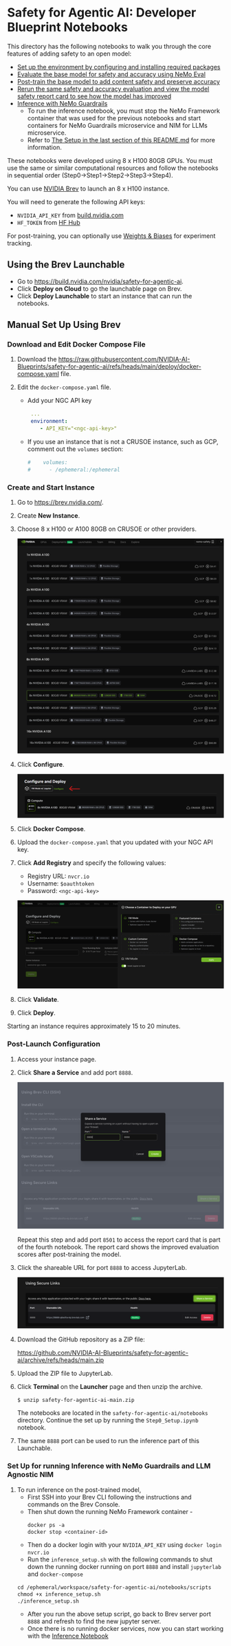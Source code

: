 # Safety for Agentic AI: Developer Blueprint Notebooks

This directory has the following notebooks to walk you through the core features of adding safety to an open model:

- [Set up the environment by configuring and installing required packages](./Step0_Setup.ipynb)
- [Evaluate the base model for safety and accuracy using NeMo Eval](./Step1_Evaluation.ipynb)
- [Post-train the base model to add content safety and preserve accuracy](./Step2_Safety_Post_Training.ipynb)
- [Rerun the same safety and accuracy evaluation and view the model safety report card to see how the model has improved](./Step3_Post_Training_Eval.ipynb)
- [Inference with NeMo Guardrails](./Step4_Run_Inference_with_NeMo_Guardrails_Docker.ipynb)
    - To run the inference notebook, you must stop the NeMo Framework container that was used for the previous notebooks and start containers for NeMo Guardrails microservice and NIM for LLMs microservice. 
    - Refer to [The Setup in the last section of this README.md](#set-up-for-running-inference-with-nemo-guardrails-and-llm-agnostic-nim) for more information.
 

These notebooks were developed using 8 x H100 80GB GPUs.
You must use the same or similar computational resources and follow the notebooks in sequential order (Step0->Step1->Step2->Step3->Step4).

You can use [NVIDIA Brev](https://developer.nvidia.com/brev) to launch an 8 x H100 instance.

You will need to generate the following API keys:

- `NVIDIA_API_KEY` from [build.nvidia.com](https://build.nvidia.com/)
- `HF_TOKEN` from [HF Hub](https://huggingface.co/models)

For post-training, you can optionally use [Weights & Biases](https://wandb.ai/home) for experiment tracking.

## Using the Brev Launchable

- Go to <https://build.nvidia.com/nvidia/safety-for-agentic-ai>.
- Click **Deploy on Cloud** to go the launchable page on Brev.
- Click **Deploy Launchable** to start an instance that can run the notebooks.

## Manual Set Up Using Brev

### Download and Edit Docker Compose File

1. Download the <https://raw.githubusercontent.com/NVIDIA-AI-Blueprints/safety-for-agentic-ai/refs/heads/main/deploy/docker-compose.yaml> file.

1. Edit the `docker-compose.yaml` file.

   - Add your NGC API key

     ```yaml
      ...
      environment:
         - API_KEY="<ngc-api-key>"
      ```

   - If you use an instance that is not a CRUSOE instance, such as GCP, comment out the `volumes` section:

     ```yaml
     #    volumes:
     #      - /ephemeral:/ephemeral
     ```

### Create and Start Instance

1. Go to <https://brev.nvidia.com/>.

1. Create **New Instance**.

1. Choose 8 x H100 or A100 80GB on CRUSOE or other providers.

   ![](images/select-instances.png)

1. Click **Configure**.

   ![](images/configure.png)

1. Click **Docker Compose**.

1. Upload the `docker-compose.yaml` that you updated with your NGC API key.

1. Click **Add Registry** and specify the following values:

   - Registry URL: `nvcr.io`
   - Username: `$oauthtoken`
   - Password: `<ngc-api-key>`

   ![](images/docker-compose.png)

1. Click **Validate**.

1. Click **Deploy**.

Starting an instance requires approximately 15 to 20 minutes.

### Post-Launch Configuration

1. Access your instance page.

1. Click **Share a Service** and add port `8888`.

   ![](images/share-service.png)

   Repeat this step and add port `8501` to access the report card that is part of the fourth notebook.
   The report card shows the improved evaluation scores after post-training the model.

1. Click the shareable URL for port `8888` to access JupyterLab.

   ![](images/secure-links.png)

1. Download the GitHub repository as a ZIP file:

   <https://github.com/NVIDIA-AI-Blueprints/safety-for-agentic-ai/archive/refs/heads/main.zip>

1. Upload the ZIP file to JupyterLab.

1. Click **Terminal** on the **Launcher** page and then unzip the archive.

   ```shell
   $ unzip safety-for-agentic-ai-main.zip
   ```

   The notebooks are located in the `safety-for-agentic-ai/notebooks` directory.
   Continue the set up by running the `Step0_Setup.ipynb` notebook.

2. The same `8888` port can be used to run the inference part of this Launchable. 

### Set Up for running Inference with NeMo Guardrails and LLM Agnostic NIM

1. To run inference on the post-trained model,
   - First SSH into your Brev CLI following the instructions and commands on the Brev Console.
   - Then shut down the running NeMo Framework container - 
      ```
      docker ps -a
      docker stop <container-id>
      ```
   - Then do a docker login with your `NVIDIA_API_KEY` using `docker login nvcr.io`
   - Run the `inference_setup.sh` with the following commands to shut down the running docker running on port `8888` and install `jupyterlab` and `docker-compose`
   ```
   cd /ephemeral/workspace/safety-for-agentic-ai/notebooks/scripts
   chmod +x inference_setup.sh
   ./inference_setup.sh
   ```
   - After you run the above setup script, go back to Brev server port `8888` and refresh to find the new jupyter server. 
   - Once there is no running docker services, now you can start working with the [Inference Notebook](./Step4_Run_Inference_with_NeMo_Guardrails_Docker.ipynb)
